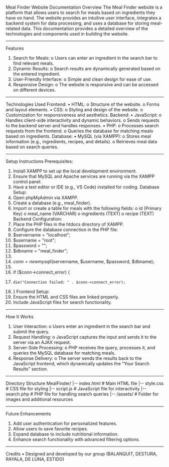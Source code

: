 Meal Finder Website Documentation
Overview
The Meal Finder website is a platform that allows users to search for meals based on ingredients they have on hand. The website provides an intuitive user interface, integrates a backend system for data processing, and uses a database for storing meal-related data. This documentation provides a detailed overview of the technologies and components used in building the website.
________________________________________
Features
1.	Search for Meals:
o	Users can enter an ingredient in the search bar to find relevant meals.
2.	Dynamic Results:
o	Search results are dynamically generated based on the entered ingredient.
3.	User-Friendly Interface:
o	Simple and clean design for ease of use.
4.	Responsive Design:
o	The website is responsive and can be accessed on different devices.
________________________________________
Technologies Used
Frontend:
•	HTML: 
o	Structure of the website.
o	Forms and layout elements.
•	CSS: 
o	Styling and design of the website.
o	Customization for responsiveness and aesthetics.
Backend:
•	JavaScript: 
o	Handles client-side interactivity and dynamic behaviors.
o	Sends requests to the backend server and handles responses.
•	PHP: 
o	Processes search requests from the frontend.
o	Queries the database for matching meals based on ingredients.
Database:
•	MySQL (via XAMPP): 
o	Stores meal information (e.g., ingredients, recipes, and details).
o	Retrieves meal data based on search queries.
________________________________________
Setup Instructions
Prerequisites:
1.	Install XAMPP to set up the local development environment.
2.	Ensure that MySQL and Apache services are running via the XAMPP control panel.
3.	Have a text editor or IDE (e.g., VS Code) installed for coding.
Database Setup:
1.	Open phpMyAdmin via XAMPP.
2.	Create a database (e.g., meal_finder).
3.	Import or create a table for meals with the following fields: 
o	id (Primary Key)
o	meal_name (VARCHAR)
o	ingredients (TEXT)
o	recipe (TEXT)
Backend Configuration:
1.	Place the PHP files in the htdocs directory of XAMPP.
2.	Configure the database connection in the PHP file: 
3.	$servername = "localhost";
4.	$username = "root";
5.	$password = "";
6.	$dbname = "meal_finder";
7.	
8.	$conn = new mysqli($servername, $username, $password, $dbname);
9.	
10.	if ($conn->connect_error) {
11.	    die("Connection failed: " . $conn->connect_error);
12.	}
Frontend Setup:
1.	Ensure the HTML and CSS files are linked properly.
2.	Include JavaScript files for search functionality.
________________________________________
How It Works
1.	User Interaction:
o	Users enter an ingredient in the search bar and submit the query.
2.	Request Handling:
o	JavaScript captures the input and sends it to the server via an AJAX request.
3.	Server-Side Processing:
o	PHP receives the query, processes it, and queries the MySQL database for matching meals.
4.	Response Delivery:
o	The server sends the results back to the JavaScript frontend, which dynamically updates the "Your Search Results" section.
________________________________________
Directory Structure
MealFinder/
|-- index.html        # Main HTML file
|-- style.css         # CSS file for styling
|-- script.js         # JavaScript file for interactivity
|-- search.php        # PHP file for handling search queries
|-- /assets/          # Folder for images and additional resources
________________________________________
Future Enhancements
1.	Add user authentication for personalized features.
2.	Allow users to save favorite recipes.
3.	Expand database to include nutritional information.
4.	Enhance search functionality with advanced filtering options.
________________________________________
Credits
•	Designed and developed by our group (BALANQUIT, DESTURA, RAYALA, DE LUNA, ESTIDO)

